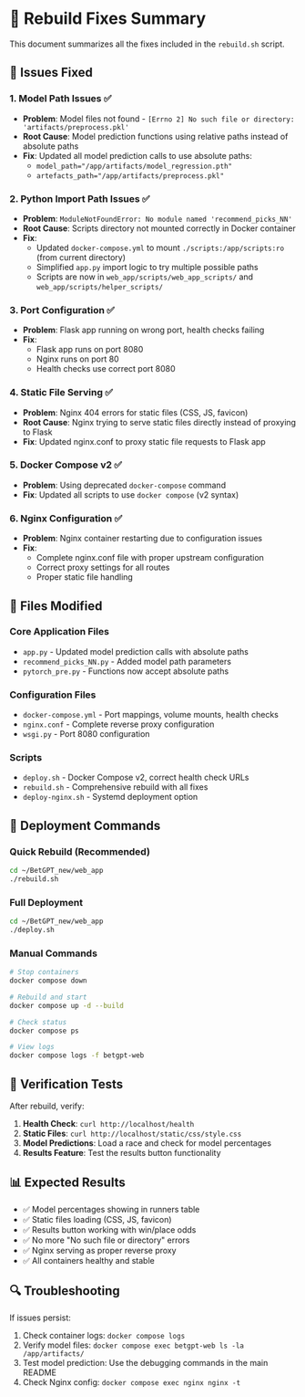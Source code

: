 # 🔧 Rebuild Fixes Summary

This document summarizes all the fixes included in the `rebuild.sh` script.

## 🎯 Issues Fixed

### 1. **Model Path Issues** ✅
- **Problem**: Model files not found - `[Errno 2] No such file or directory: 'artifacts/preprocess.pkl'`
- **Root Cause**: Model prediction functions using relative paths instead of absolute paths
- **Fix**: Updated all model prediction calls to use absolute paths:
  - `model_path="/app/artifacts/model_regression.pth"`
  - `artefacts_path="/app/artifacts/preprocess.pkl"`

### 2. **Python Import Path Issues** ✅
- **Problem**: `ModuleNotFoundError: No module named 'recommend_picks_NN'`
- **Root Cause**: Scripts directory not mounted correctly in Docker container
- **Fix**: 
  - Updated `docker-compose.yml` to mount `./scripts:/app/scripts:ro` (from current directory)
  - Simplified `app.py` import logic to try multiple possible paths
  - Scripts are now in `web_app/scripts/web_app_scripts/` and `web_app/scripts/helper_scripts/`

### 3. **Port Configuration** ✅
- **Problem**: Flask app running on wrong port, health checks failing
- **Fix**: 
  - Flask app runs on port 8080
  - Nginx runs on port 80
  - Health checks use correct port 8080

### 4. **Static File Serving** ✅
- **Problem**: Nginx 404 errors for static files (CSS, JS, favicon)
- **Root Cause**: Nginx trying to serve static files directly instead of proxying to Flask
- **Fix**: Updated nginx.conf to proxy static file requests to Flask app

### 5. **Docker Compose v2** ✅
- **Problem**: Using deprecated `docker-compose` command
- **Fix**: Updated all scripts to use `docker compose` (v2 syntax)

### 6. **Nginx Configuration** ✅
- **Problem**: Nginx container restarting due to configuration issues
- **Fix**: 
  - Complete nginx.conf file with proper upstream configuration
  - Correct proxy settings for all routes
  - Proper static file handling

## 📁 Files Modified

### Core Application Files
- `app.py` - Updated model prediction calls with absolute paths
- `recommend_picks_NN.py` - Added model path parameters
- `pytorch_pre.py` - Functions now accept absolute paths

### Configuration Files
- `docker-compose.yml` - Port mappings, volume mounts, health checks
- `nginx.conf` - Complete reverse proxy configuration
- `wsgi.py` - Port 8080 configuration

### Scripts
- `deploy.sh` - Docker Compose v2, correct health check URLs
- `rebuild.sh` - Comprehensive rebuild with all fixes
- `deploy-nginx.sh` - Systemd deployment option

## 🚀 Deployment Commands

### Quick Rebuild (Recommended)
```bash
cd ~/BetGPT_new/web_app
./rebuild.sh
```

### Full Deployment
```bash
cd ~/BetGPT_new/web_app
./deploy.sh
```

### Manual Commands
```bash
# Stop containers
docker compose down

# Rebuild and start
docker compose up -d --build

# Check status
docker compose ps

# View logs
docker compose logs -f betgpt-web
```

## 🧪 Verification Tests

After rebuild, verify:
1. **Health Check**: `curl http://localhost/health`
2. **Static Files**: `curl http://localhost/static/css/style.css`
3. **Model Predictions**: Load a race and check for model percentages
4. **Results Feature**: Test the results button functionality

## 📊 Expected Results

- ✅ Model percentages showing in runners table
- ✅ Static files loading (CSS, JS, favicon)
- ✅ Results button working with win/place odds
- ✅ No more "No such file or directory" errors
- ✅ Nginx serving as proper reverse proxy
- ✅ All containers healthy and stable

## 🔍 Troubleshooting

If issues persist:
1. Check container logs: `docker compose logs`
2. Verify model files: `docker compose exec betgpt-web ls -la /app/artifacts/`
3. Test model prediction: Use the debugging commands in the main README
4. Check Nginx config: `docker compose exec nginx nginx -t`
